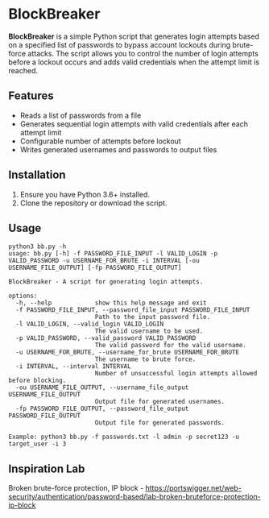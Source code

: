 # BlockBreaker

**BlockBreaker** is a simple Python script that generates login attempts based on a specified list of passwords to bypass account lockouts during brute-force attacks. The script allows you to control the number of login attempts before a lockout occurs and adds valid credentials when the attempt limit is reached.

## Features

- Reads a list of passwords from a file
- Generates sequential login attempts with valid credentials after each attempt limit
- Configurable number of attempts before lockout
- Writes generated usernames and passwords to output files

## Installation

1. Ensure you have Python 3.6+ installed.
2. Clone the repository or download the script.


## Usage

```
python3 bb.py -h
usage: bb.py [-h] -f PASSWORD_FILE_INPUT -l VALID_LOGIN -p VALID_PASSWORD -u USERNAME_FOR_BRUTE -i INTERVAL [-ou USERNAME_FILE_OUTPUT] [-fp PASSWORD_FILE_OUTPUT]

BlockBreaker - A script for generating login attempts.

options:
  -h, --help            show this help message and exit
  -f PASSWORD_FILE_INPUT, --password_file_input PASSWORD_FILE_INPUT
                        Path to the input password file.
  -l VALID_LOGIN, --valid_login VALID_LOGIN
                        The valid username to be used.
  -p VALID_PASSWORD, --valid_password VALID_PASSWORD
                        The valid password for the valid username.
  -u USERNAME_FOR_BRUTE, --username_for_brute USERNAME_FOR_BRUTE
                        The username to brute force.
  -i INTERVAL, --interval INTERVAL
                        Number of unsuccessful login attempts allowed before blocking.
  -ou USERNAME_FILE_OUTPUT, --username_file_output USERNAME_FILE_OUTPUT
                        Output file for generated usernames.
  -fp PASSWORD_FILE_OUTPUT, --password_file_output PASSWORD_FILE_OUTPUT
                        Output file for generated passwords.

Example: python3 bb.py -f passwords.txt -l admin -p secret123 -u target_user -i 3
```

## Inspiration Lab

Broken brute-force protection, IP block - 
https://portswigger.net/web-security/authentication/password-based/lab-broken-bruteforce-protection-ip-block
